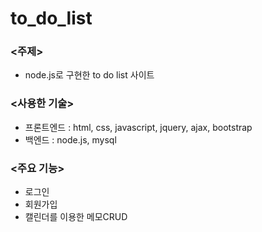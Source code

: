 # to_do_list

### <주제>
- node.js로 구현한 to do list 사이트


### <사용한 기술>

- 프론트엔드 : html, css, javascript, jquery, ajax, bootstrap  
- 백엔드 : node.js, mysql


### <주요 기능>

- 로그인  
- 회원가입  
- 캘린더를 이용한 메모CRUD


